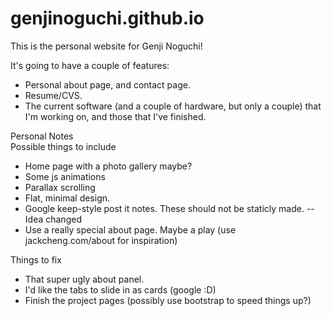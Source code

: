 genjinoguchi.github.io
======================

This is the personal website for Genji Noguchi!

It's going to have a couple of features: 
*  Personal about page, and contact page.
*  Resume/CVS.
*  The current software (and a couple of hardware, but only a couple) that I'm working on, and those that I've finished.












Personal Notes  
Possible things to include
* Home page with a photo gallery maybe?
* Some js animations
* Parallax scrolling
* Flat, minimal design.
* Google keep-style post it notes. These should not be staticly made. -- Idea changed
* Use a really special about page. Maybe a play (use jackcheng.com/about for inspiration)

Things to fix
* That super ugly about panel.
* I'd like the tabs to slide in as cards (google :D)
* Finish the project pages (possibly use bootstrap to speed things up?)
